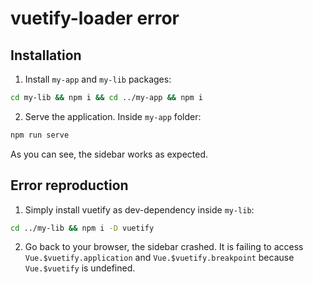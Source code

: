 # vuetify-loader error

## Installation

1. Install `my-app` and `my-lib` packages:
```bash
cd my-lib && npm i && cd ../my-app && npm i 
```

2. Serve the application. Inside `my-app` folder:
```bash
npm run serve
```

As you can see, the sidebar works as expected.

## Error reproduction

1. Simply install vuetify as dev-dependency inside `my-lib`:
```bash
cd ../my-lib && npm i -D vuetify
```

2. Go back to your browser, the sidebar crashed. It is failing to access
`Vue.$vuetify.application` and `Vue.$vuetify.breakpoint` because
`Vue.$vuetify` is undefined.